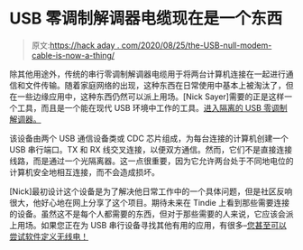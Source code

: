 # USB 零调制解调器电缆现在是一个东西

> 原文:[https://hack aday . com/2020/08/25/the-USB-null-modem-cable-is-now-a-thing/](https://hackaday.com/2020/08/25/the-usb-null-modem-cable-is-now-a-thing/)

除其他用途外，传统的串行零调制解调器电缆用于将两台计算机连接在一起进行通信和文件传输。随着家庭网络的出现，这种东西在日常使用中基本上被淘汰了，但在一些边缘应用中，这种东西仍然可以派上用场。[Nick Sayer]需要的正是这样一个工具，而且是一个能在现代 USB 环境中工作的工具。[进入隔离的 USB 零调制解调器。](https://hackaday.io/project/174384-isolated-usb-null-modem)

该设备由两个 USB 通信设备类或 CDC 芯片组成，为每台连接的计算机创建一个 USB 串行端口。TX 和 RX 线交叉连接，以便双方通信。然而，它们不是直接连接线路，而是通过一个光隔离器。这一点很重要，因为它允许两台处于不同地电位的计算机安全地相互连接，而不会造成损坏。

[Nick]最初设计这个设备是为了解决他日常工作中的一个具体问题，但是社区反响很大，他好心地在网上分享了这个项目。期待未来在 Tindie 上看到那些需要连接的设备。虽然这不是每个人都需要的东西，但对于那些需要的人来说，它应该会派上用场。如果您正在为 USB 串行设备寻找其他有用的应用，有很多–[您甚至可以尝试软件定义无线电！](https://hackaday.com/2018/12/06/your-usb-serial-adapter-just-became-a-sdr/)
